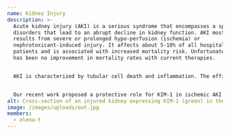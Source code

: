 ```yaml
---
name: Kidney Injury
description: >-
  Acute kidney injury (AKI) is a serious syndrome that encompasses a spectrum of
  disorders that lead to an abrupt decline in kidney function. AKI most often
  results from severe or prolonged hypo-perfusion (ischemia) or
  nephrotoxicant-induced injury. It affects about 5-10% of all hospitalized
  patients and is associated with increased mortality risk. Unfortunately, there
  has been no improvement in mortality rates with current therapies.


  AKI is characterized by tubular cell death and inflammation. The efficient removal of apoptotic cells by phagocytes is essential for resolution of inflammation and tissue repair. Phagocytes that ingest apoptotic cells actively suppress local inflammation while preventing the release of immunogenic contents from apoptotic cells that can undergo secondary necrosis. Kidney injury molecule-1 (KIM-1) is cell-surface receptor for phosphatidylserine (PS), an “eat me” signal displayed on the surface of apoptotic cells and necrotic cells. KIM-1 is highly unregulated on proximal tubular epithelial cells (PTECs) after AKI and transforms surviving PTECs into phagocytes for clearance of apoptotic and necrotic cells.


  Our recent work proposed a protective role for KIM-1 in ischemic AKI. We showed that Kim-1-/- mice sustained more severe and prolonged kidney dysfunction, tissue damage and mortality after bilateral renal artery clamping AKI leads to systemic inflammation and distant organ injury. Whether the relationship between AKI and mortality is causal is unclear, but emerging experimental evidence suggests that AKI directly contributes to systemic inflammation and multi-organ (e.g. cardiac, lung, etc.…) dysfunction. An exciting question is whether systemic inflammation and/or distant effects caused by AKI directly contribute to the mortality observed clinically.
alt: Cross-section of an injured kidney expressing KIM-1 (green) in the tubules.
image: /images/uploads/out.jpg
members:
  - elena-t
---
```

